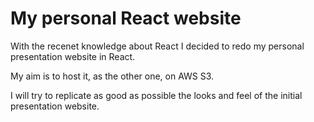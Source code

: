 # My personal React website

With the recenet knowledge about React I decided to redo my personal presentation website in React.

My aim is to host it, as the other one, on AWS S3.

I will try to replicate as good as possible the looks and feel of the initial presentation website.
